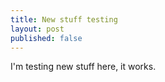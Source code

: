 ```yaml
---
title: New stuff testing
layout: post
published: false
---
```

I'm testing new stuff here, it works.